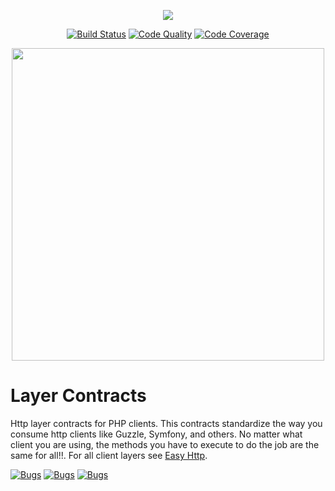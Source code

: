 <p align="center"><img src="https://blog.pleets.org/img/articles/easy-http-logo-320.png"></p>

<p align="center">
<a href="https://travis-ci.com/easy-http/layer-contracts"><img src="https://travis-ci.com/easy-http/layer-contracts.svg?branch=master" alt="Build Status"></a>
<a href="https://scrutinizer-ci.com/g/easy-http/layer-contracts"><img src="https://img.shields.io/scrutinizer/g/easy-http/layer-contracts.svg" alt="Code Quality"></a>
<a href="https://scrutinizer-ci.com/g/easy-http/layer-contracts/?branch=master"><img src="https://scrutinizer-ci.com/g/easy-http/layer-contracts/badges/coverage.png?b=master" alt="Code Coverage"></a>
</p>

<p align="center"><img src="https://blog.pleets.org/img/articles/easy-http-contracts.png" width="500"></p>

# Layer Contracts

Http layer contracts for PHP clients. This contracts standardize the way you consume http clients like Guzzle, Symfony, and others.
No matter what client you are using, the methods you have to execute to do the job are the same for all!!.
For all client layers see [Easy Http](https://github.com/easy-http).

<a href="https://sonarcloud.io/dashboard?id=easy-http_layer-contracts"><img src="https://sonarcloud.io/api/project_badges/measure?project=easy-http_layer-contracts&metric=security_rating" alt="Bugs"></a>
<a href="https://sonarcloud.io/dashboard?id=easy-http_layer-contracts"><img src="https://sonarcloud.io/api/project_badges/measure?project=easy-http_layer-contracts&metric=bugs" alt="Bugs"></a>
<a href="https://sonarcloud.io/dashboard?id=easy-http_layer-contracts"><img src="https://sonarcloud.io/api/project_badges/measure?project=easy-http_layer-contracts&metric=code_smells" alt="Bugs"></a>
